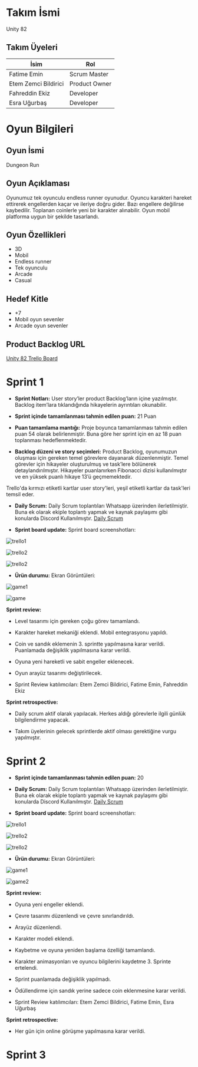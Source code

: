 # Takım İsmi

Unity 82

## Takım Üyeleri

| İsim | Rol |
|------|-----|
| Fatime Emin | Scrum Master |
| Etem Zemci Bildirici | Product Owner |
| Fahreddin Ekiz | Developer |
| Esra Uğurbaş | Developer |

# Oyun Bilgileri

## Oyun İsmi
Dungeon Run

## Oyun Açıklaması
Oyunumuz tek oyunculu endless runner oyunudur. Oyuncu karakteri hareket ettirerek engellerden kaçar ve ileriye doğru gider. Bazı engellere değilirse kaybedilir. Toplanan coinlerle yeni bir karakter alınabilir. Oyun mobil platforma uygun bir şekilde tasarlandı.        

## Oyun Özellikleri
- 3D
- Mobil
- Endless runner
- Tek oyunculu
- Arcade
- Casual
  
## Hedef Kitle
- +7
- Mobil oyun sevenler
- Arcade oyun sevenler

## Product Backlog URL

[Unity 82 Trello Board](https://trello.com/invite/u82backlogboard/ATTIb1399d66a6f99d4061eac73364982ba45D654F50)

# Sprint 1

- **Sprint Notları:** User story’ler product Backlog’ların içine yazılmıştır. Backlog item’lara tıklandığında hikayelerin ayrıntıları okunabilir.

- **Sprint içinde tamamlanması tahmin edilen puan:**  21 Puan

- **Puan tamamlama mantığı:** Proje boyunca tamamlanması tahmin edilen puan  54  olarak belirlenmiştir. Buna göre her sprint için en az 18 puan toplanması hedeflenmektedir.

- **Backlog düzeni ve story seçimleri:**  Product Backlog, oyunumuzun oluşması için gereken temel görevlere dayanarak düzenlenmiştir. Temel görevler için hikayeler oluşturulmuş ve task’lere bölünerek detaylandırılmıştır. Hikayeler puanlanırken Fibonacci dizisi kullanılmıştır ve en yüksek puanlı hikaye 13’ü geçmemektedir.

Trello'da kırmızı etiketli kartlar user story'leri, yeşil etiketli kartlar da task'leri temsil eder.

- **Daily Scrum:** Daily Scrum toplantıları Whatsapp üzerinden ilerletilmiştir. Buna ek olarak ekiple toplantı yapmak ve kaynak paylaşımı gibi konularda Discord Kullanılmıştır. [Daily Scrum](https://docs.google.com/document/d/154vns-skUWzITnW1tdjMHEg5iT2ei3CAXBMCkH5VuDk)
  
- **Sprint board update:** Sprint board screenshotları:

![trello1](sprint1documents/trello1.PNG)

![trello2](sprint1documents/trello2.PNG)

![trello2](sprint1documents/trello3.PNG)

- **Ürün durumu:** Ekran Görüntüleri:

![game1](sprint1documents/game1.png)

![game](sprint1documents/game.PNG)

**Sprint review:**

- Level tasarımı için gereken çoğu görev tamamlandı.

- Karakter hareket mekaniği eklendi. Mobil entegrasyonu yapıldı.
  
- Coin ve sandık eklemenin 3. sprintte yapılmasına karar verildi. Puanlamada değişiklik yapılmasına karar verildi.
  
- Oyuna yeni hareketli ve sabit engeller eklenecek.

- Oyun arayüz tasarımı değiştirilecek.
  
- Sprint Review katılımcıları: Etem Zemci Bildirici, Fatime Emin, Fahreddin Ekiz 

**Sprint retrospective:**

- Daily scrum aktif olarak yapılacak. Herkes aldığı görevlerle ilgili günlük bilgilendirme yapacak.

- Takım üyelerinin gelecek sprintlerde aktif olması gerektiğine vurgu yapılmıştır.

# Sprint 2

- **Sprint içinde tamamlanması tahmin edilen puan:** 20

- **Daily Scrum:** Daily Scrum toplantıları Whatsapp üzerinden ilerletilmiştir. Buna ek olarak ekiple toplantı yapmak ve kaynak paylaşımı gibi konularda Discord Kullanılmıştır. [Daily Scrum](https://docs.google.com/document/d/1nPFootryK-KwlysL2jIznQ0j0XYLb53JrmNrgWhFyYE/edit)

- **Sprint board update:** Sprint board screenshotları:

![trello1](sprint2/board1.PNG)

![trello2](sprint2/board2.PNG)

![trello2](sprint2/board3.PNG)

- **Ürün durumu:** Ekran Görüntüleri:

![game1](sprint2/game1.PNG)

![game2](sprint2/game2.PNG)

**Sprint review:**

- Oyuna yeni engeller eklendi.

- Çevre tasarımı düzenlendi ve çevre sınırlandırıldı.

- Arayüz düzenlendi.

- Karakter modeli eklendi.

- Kaybetme ve oyuna yeniden başlama özelliği tamamlandı.

- Karakter animasyonları ve oyuncu bilgilerini kaydetme 3. Sprinte ertelendi.

- Sprint puanlamada değişiklik yapılmadı.

- Ödüllendirme için sandık yerine sadece coin eklenmesine karar verildi.

- Sprint Review katılımcıları: Etem Zemci Bildirici, Fatime Emin, Esra Uğurbaş

**Sprint retrospective:**

- Her gün için online görüşme yapılmasına karar verildi.

# Sprint 3

